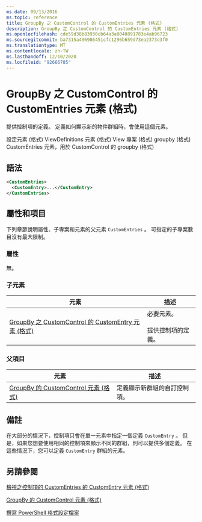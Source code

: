 ```yaml
---
ms.date: 09/13/2016
ms.topic: reference
title: GroupBy 之 CustomControl 的 CustomEntries 元素 (格式)
description: GroupBy 之 CustomControl 的 CustomEntries 元素 (格式)
ms.openlocfilehash: cde59d38b83930cb64a3a0040891783e4ab96723
ms.sourcegitcommit: ba7315a496986451cfc1296b659d73ea2373d3f0
ms.translationtype: MT
ms.contentlocale: zh-TW
ms.lasthandoff: 12/10/2020
ms.locfileid: "92666785"
---
```

# <a name="customentries-element-for-customcontrol-for-groupby-format"></a>GroupBy 之 CustomControl 的 CustomEntries 元素 (格式)

提供控制項的定義。 定義如何顯示新的物件群組時，會使用這個元素。

設定元素 (格式) ViewDefinitions 元素 (格式) View 專案 (格式) groupby (格式) CustomEntries 元素，用於 CustomControl 的 groupby (格式) 

## <a name="syntax"></a>語法

```xml
<CustomEntries>
  <CustomEntry>...</CustomEntry>
</CustomEntries>
```

## <a name="attributes-and-elements"></a>屬性和項目

下列章節說明屬性、子專案和元素的父元素 `CustomEntries` 。 可指定的子專案數目沒有最大限制。

### <a name="attributes"></a>屬性

無。

### <a name="child-elements"></a>子元素

|元素|描述|
|-------------|-----------------|
|[GroupBy 之 CustomControl 的 CustomEntry 元素 (格式)](./customentry-element-for-customcontrol-for-groupby-format.md)|必要元素。<br /><br /> 提供控制項的定義。|

### <a name="parent-elements"></a>父項目

|元素|描述|
|-------------|-----------------|
|[GroupBy 的 CustomControl 元素 (格式)](./customcontrol-element-for-groupby-format.md)|定義顯示新群組的自訂控制項。|

## <a name="remarks"></a>備註

在大部分的情況下，控制項只會在單一元素中指定一個定義 `CustomEntry` 。 但是，如果您想要使用相同的控制項來顯示不同的群組，則可以提供多個定義。 在這些情況下，您可以定義 `CustomEntry` 群組的元素。

## <a name="see-also"></a>另請參閱

[檢視之控制項的 CustomEntries 的 CustomEntry 元素 (格式)](./customentry-element-for-customentries-for-controls-for-view-format.md)

[GroupBy 的 CustomControl 元素 (格式)](./customcontrol-element-for-groupby-format.md)

[撰寫 PowerShell 格式設定檔案](./writing-a-powershell-formatting-file.md)
